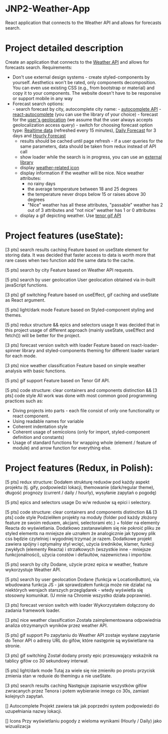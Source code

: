 # JNP2-Weather-App
React application that connects to the Weather API and allows for forecasts search.

# Project detailed description
Create an application that connects to the [Weather API](https://www.weatherapi.com/) and allows for forecasts search. Requirements:

- Don't use external design systems - create styled-components by yourself. Aesthetics won't be rated, only components decomposition. You can even use existing CSS (e.g., from bootstrap or material) and copy it to your components. The website doesn't have to be responsive or support mobile in any way
- Forecast search options: \
      - search forecast by city, autocomplete city name:
        - [autocomplete API](https://www.weatherapi.com/docs/#apis-search/)
        - [react-autocomplete](https://github.com/reactjs/react-autocomplete) (you can use the library of your choice)
      - forecast for the [user's geolocation](https://www.w3schools.com/html/html5_geolocation.asp) (we assume that the user always accepts geolocalization access query)
      - switch for choosing forecast option type: [Realtime data](https://www.weatherapi.com/docs/#apis-realtime) (refreshed every 15 minutes), [Daily Forecast](https://www.weatherapi.com/docs/#apis-forecast) for 3 days and [Hourly Forecast](https://www.weatherapi.com/docs/#apis-forecast)
  - results should be cached until page refresh - if a user queries for the same parameters, data should be taken from redux instead of API call
  - show loader while the search is in progress, you can use an [external library](https://github.com/mhnpd/react-loader-spinner)
  - display [weather-related icon](https://www.weatherapi.com/docs/#weather-icons)
  - display information if the weather will be nice. Nice weather attributes:
      * no rainy days
      * the average temperature between 18 and 25 degrees
      * the temperature never drops below 15 or raises above 30 degrees
      * "Nice" weather has all these attributes, "passable" weather has 2 out of 3 attributes and "not nice" weather has 1 or 0 attributes
  - display a gif depicting weather. Use [tenor gif API](https://tenor.com/gifapi/documentation#quicks)

# Project features (useState):
[3 pts] search results caching
Feature based on useState element for storing data.
It was decided that faster access to data is worth more
    that rare cases when two function add the same data to the cache.

[5 pts] search by city
Feature based on Weather API requests.

[5 pts] search by user geolocation
User geolocation obtained via in-built javaScript functions.

[3 pts] gif switching
Feature based on useEffect, gif caching and useState as React argument.

[5 pts] light/dark mode
Feature based on Styled-component styling and themes.

[5 pts] redux structure && epics and selectors usage
It was decided that in this project usage of different approach (mainly useState, useEffect and fetch()) will be better for the project.

[3 pts] forecast version switch with loader
Feature based on react-loader-spinner library and styled-components
    theming for different loader variant for each mode.

[3 pts] nice weather classification
Feature based on simple weather analysis with basic functions.

[5 pts] gif support
Feature based on Tenor Gif API.

[5 pts] code structure: clear containers and components distinction && [3 pts] code style
All work was done with most common good programming practices such as:
- Diving projects into parts - each file consist of only one functionality or react component.
- Using readable names for variable
- Coherent indentation style
- Coherent usage of semicolons (only for import, styled-component definition and constants)
- Usage of standard functions for wrapping whole (element / feature of module)
     and arrow function for everything else.

# Project features (Redux, in Polish):
[5 pts] redux structure:
Dodałem strukturę reduxów pod każdy aspekt projektu (tj. gify, podpowiedzi lokacji, themowanie (dark/regular theme), długość prognozy (current / daily / hourly), wysyłanie zapytań o pogodę)

[5 pts] epics and selectors usage
Do w/w reduxów są epici i selectory.

[5 pts] code structure: clear containers and components distinction && [3 pts] code style
Podzieliłem projekty na moduły (folder pod każdy złożony feature ze swoim reduxem, akcjami, selectorami etc.) + folder na elementy Reacta do wyświetlania. Dodatkowo zastanawiałem się nie pokroić pliku ze styled elements na mniejsze ale uznałem że analogicznie jak typowy plik css będzie czytelniej i wygodniej trzymać je razem.
Dodatkowe projekt zawiera spójny i optymalny styl wcięć, użycia średników, klamer, funkcji zwykłych (elementy Reacta) i strzałkowych (wszystkie inne - mniejsze funkcjonalności), użycia constów i defaultów,  nazewnictwa i importów.

[5 pts] search by city
Dodane, użycie przez epica w weather, feature wykorzystuje Weather API.

[5 pts] search by user geolocation
Dodane (funkcja w LocationButton), via wbudowana funkcja JS - jak sprawdzałem funkcja może nie działać na niektórych wersjach starszych przeglądarek - wtedy wyświetla się stosowny komunikat. (U mnie na Chromie wszystko działa poprawnie).

[3 pts] forecast version switch with loader
Wykorzystałem dołączony do zadania framework loader.

[3 pts] nice weather classification
Została zaimplementowana odpowiednia analiza otrzymanych wyników przez weather API.

[5 pts] gif support
Po zapytaniu do Weather API zostaje wysłane zapytanie do Tenor API o adresy URL do gifów, które następnie są wyświetlane na stronie.

[3 pts] gif switching
Został dodany prosty epic przesuwający wskaźnik na tablicy gifów co 30 sekundowy interwał.

[5 pts] light/dark mode
Tutaj za wiele się nie zmieniło po prostu przycisk zmienia stan w reduxie do themingu a nie useState.

[3 pts] search results caching
Następuje zapisanie wszystków gifów zwracanych przez Tenora i potem wybieranie innego co 30s, zamiast kolejnych zapytań.

[] Autocomplete
Projekt zawiera tak jak poprzedni system podpowiedzi do uzupełniania nazwy lokacji.

[] Icons
Przy wyświetlaniu pogody z wieloma wynikami (Hourly / Daily) jako wizualizacja

